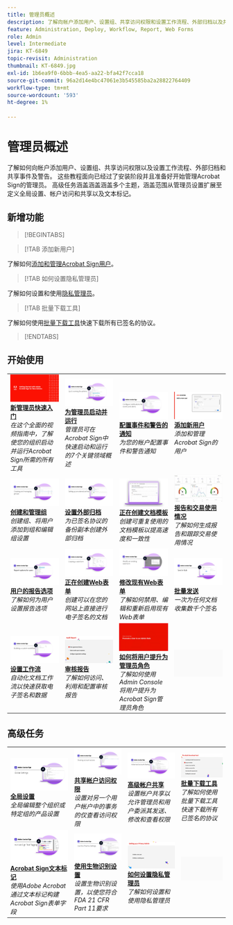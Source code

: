 ```yaml
---
title: 管理员概述
description: 了解向帐户添加用户、设置组、共享访问权限和设置工作流程、外部归档以及共享事件和警报的基础知识
feature: Administration, Deploy, Workflow, Report, Web Forms
role: Admin
level: Intermediate
jira: KT-6849
topic-revisit: Administration
thumbnail: KT-6849.jpg
exl-id: 1b6ea9f0-6bbb-4ea5-aa22-bfa42f7cca18
source-git-commit: 96a2d14e4bc47061e3b545585ba2a28822764409
workflow-type: tm+mt
source-wordcount: '593'
ht-degree: 1%

---
```


# 管理员概述

了解如何向帐户添加用户、设置组、共享访问权限以及设置工作流程、外部归档和共享事件及警告。 这些教程面向已经过了安装阶段并且准备好开始管理Acrobat Sign的管理员。 高级任务涵盖涵盖涵盖多个主题，涵盖范围从管理员设置扩展至定义全局设置、帐户访问和共享以及文本标记。

## 新增功能

>[!BEGINTABS]

>[!TAB 添加新用户]

了解如何[添加和管理Acrobat Sign用户](add-users-to-your-account.md)。

>[!TAB 如何设置隐私管理员]

了解如何设置和使用[隐私管理员](privacy.md)。

>[!TAB 批量下载工具]

了解如何使用[批量下载工具](bulk-download-tool.md)快速下载所有已签名的协议。

>[!ENDTABS]

## 开始使用

<table style="table-layout:fixed">
<tr>
  <td>
    <a href="get-started-admin.md">
      <img alt="新管理员快速入门" src="../assets/Gettingstartedadmin_1280.png" />
    </a>
    <div>
    <a href="get-started-admin.md"><strong>新管理员快速入门</strong></a>
    </div>
    <em>在这个全面的视频指南中，了解使您的组织启动并运行Acrobat Sign所需的所有工具</em>
    <br>
  </td>
  <td>
    <a href="up-and-running-admin.md">
      <img alt="管理员启动并运行" src="../assets/Up-Running.png" />
    </a>
    <div>
    <a href="up-and-running-admin.md"><strong>为管理员启动并运行</strong></a>
    </div>
    <em>管理员可在Acrobat Sign中快速启动和运行的7个关键领域概述</em>
    <br>
  </td>
  <td>
    <a href="set-up-shared-events-and-alert.md">
      <img alt="设置共享事件和警告" src="../assets/Notifications_1280.png" />
    </a>
    <div>
    <a href="set-up-shared-events-and-alert.md"><strong>配置事件和警告的通知</strong></a>
    </div>
    <em>为您的帐户配置事件和警告通知</em>
    <br>
  </td>
  <td>
    <a href="add-users-to-your-account.md">
      <img alt="添加新用户" src="../assets/Add-a-new-user.jpg" />
    </a>
    <div>
    <a href="add-users-to-your-account.md"><strong>添加新用户</strong></a>
    </div>
    <em>添加和管理Acrobat Sign的用户</em>
    <br>
  </td>
</tr>
<tr>
 <td>
    <a href="create-and-manage-groups.md">
      <img alt="创建和管理组" src="../assets/Creating-Groups.png" />
    </a>
    <div>
    <a href="create-and-manage-groups.md"><strong>创建和管理组</strong></a>
    </div>
    <em>创建组、将用户添加到组和编辑组设置</em>
    <br>
  </td>
  <td>
    <a href="set-up-your-external-archive.md">
      <img alt="设置外部归档" src="../assets/ExternalArchive.png" />
    </a>
    <div>
    <a href="set-up-your-external-archive.md"><strong>设置外部归档</strong></a>
    </div>
    <em>为已签名协议的备份副本创建外部归档</em>
    <br>
  </td>
  <td>
    <a href="../sign-advanced-users/create-a-template.md">
      <img alt="创建文档模板" src="../assets/Template.png" />
    </a>
    <div>
    <a href="../sign-advanced-users/create-a-template.md"><strong>正在创建文档模板</strong></a>
    </div>
    <em>创建可重复使用的文档模板以提高速度和一致性</em>
    <br>
  </td>
  <td>
    <a href="../sign-advanced-users/creating-a-report.md">
      <img alt="报告和交易使用情况" src="../assets/reporting.png" />
    </a>
    <div>
    <a href="../sign-advanced-users/creating-a-report.md"><strong>报告和交易使用情况</strong></a>
    </div>
    <em>了解如何生成报告和跟踪交易使用情况</em>
    <br>
  </td>
</tr>
<tr>
  <td>
    <a href="report-options.md">
      <img alt="用户的报告选项" src="../assets/report-options.png" />
    </a>
    <div>
    <a href="report-options.md"><strong>用户的报告选项</strong></a>
    </div>
    <em>了解如何为用户设置报告选项</em>
    <br>
  </td>
  <td>
    <a href="../sign-advanced-users/webform.md">
      <img alt="创建Web表单" src="../assets/Webform.png" />
    </a>
    <div>
    <a href="../sign-advanced-users/webform.md"><strong>正在创建Web表单</strong></a>
    </div>
    <em>创建可以在您的网站上直接进行电子签名的文档</em>
    <br>
  </td>
  <td>
    <a href="../sign-advanced-users/modify-webform.md">
      <img alt="修改现有Web表单" src="../assets/Modifywebform.png" />
    </a>
    <div>
    <a href="../sign-advanced-users/modify-webform.md"><strong>修改现有Web表单</strong></a>
    </div>
    <em>了解如何禁用、编辑和重新启用现有Web表单</em>
    <br>
  </td>
  <td>
    <a href="../sign-advanced-users/megasign.md">
      <img alt="批量发送" src="../assets/send-in-bulk.png" />
    </a>
    <div>
    <a href="../sign-advanced-users/megasign.md"><strong>批量发送</strong></a>
    </div>
    <em>一次为任何文档收集数千个签名</em>
    <br>
  </td>
</tr>
<tr>
  <td>
    <a href="building-a-custom-workflow.md">
      <img alt="设置工作流" src="../assets/BuildingWorkflow.png" />
    </a>
    <div>
    <a href="building-a-custom-workflow.md"><strong>设置工作流</strong></a>
    </div>
    <em>自动化文档工作流以快速获取电子签名和数据</em>
    <br>
  </td>
  <td>
    <a href="audit-reports.md">
      <img alt="审计报告" src="../assets/audit-reports-configure.png" />
    </a>
    <div>
    <a href="audit-reports.md"><strong>审核报告</strong></a>
    </div>
    <em>了解如何访问、利用和配置审核报告</em>
    <br>
  </td>
  <td>
    <a href="promote-admin.md">
      <img alt="如何将用户提升为管理员角色" src="../assets/promote-admin.png" />
    </a>
    <div>
    <a href="promote-admin.md"><strong>如何将用户提升为管理员角色</strong></a>
    </div>
    <em>了解如何使用Admin Console将用户提升为Acrobat Sign管理员角色</em>
    <br>
  </td>
   <td>
    <img alt="间隔物" src="../assets/Grayspacer.png" />
    <div>
    <br>
  </td>
</table>

## 高级任务

<table style="table-layout:fixed">
<tr>
  <td>
    <a href="learn-about-global-settings.md">
      <img alt="全局设置" src="../assets/GlobalSettings_1280.png">
    </a>
    <div>
    <a href="learn-about-global-settings.md"><strong>全局设置</strong></a>
    </div>
    <em>全局编辑整个组织或特定组的产品设置</em>
    <br>
  </td>
  <td>
    <a href="share-account-access.md">
      <img alt="共享帐户访问权限" src="../assets/SharingAccess.png" />
    </a>  
    <div>
    <a href="share-account-access.md"><strong>共享帐户访问权限</strong></a>
    </div>
    <em>设置对另一个用户帐户中的事务的仅查看访问权限</em>
    <br>
  </td>
  <td>
    <a href="advanced-account-sharing.md">
      <img alt="高级帐户共享" src="../assets/AdvancedSharing_1280.png" />
    </a>
    <div>
    <a href="advanced-account-sharing.md"><strong>高级帐户共享</strong></a>
    </div>
    <em>设置帐户共享以允许管理员和用户委派其发送、修改和查看权限</em>
    <br>
  </td>
  <td>
    <a href="bulk-download-tool.md">
      <img alt="批量下载工具" src="../assets/bulk-download-tool.png" />
    </a>
    <div>
    <a href="bulk-download-tool.md"><strong>批量下载工具</strong></a>
    </div>
    <em>了解如何使用批量下载工具快速下载所有已签名的协议</em>
    <br>
  </td> 
</tr>
<tr>
   <td>
     <a href="../sign-advanced-users/adobe-sign-text-tagging.md">
      <img alt="Acrobat Sign文本标记" src="../assets/Text-Tagging.png" />
    </a>
    <div>
    <a href="../sign-advanced-users/adobe-sign-text-tagging.md"><strong>Acrobat Sign文本标记</strong></a>
    <div>
    <em>使用Adobe Acrobat通过文本标记构建Acrobat Sign表单字段</em>
    <br>
  </td>
  <td>
    <a href="use-bio-pharma-settings.md">
      <img alt="使用生物识别设置" src="../assets/Bio_1280.png" />
    </a>
    <div>
    <a href="use-bio-pharma-settings.md"><strong>使用生物识别设置</strong></a>
    </div>
    <em>设置生物识别设置，以使您符合FDA 21 CFR Part 11要求</em>
    <br>
  </td>
  <td>
    <a href="privacy.md">
      <img alt="如何设置隐私管理员" src="../assets/privacy.png" />
    </a>
    <div>
    <a href="privacy.md"><strong>如何设置隐私管理员</strong></a>
    </div>
    <em>了解如何设置和使用隐私管理员</em>
    <br>
  </td>
  <td>
    <img alt="间隔物" src="../assets/Grayspacer.png" />
    <div>
    <br>
  </td>
</tr>
</table>
